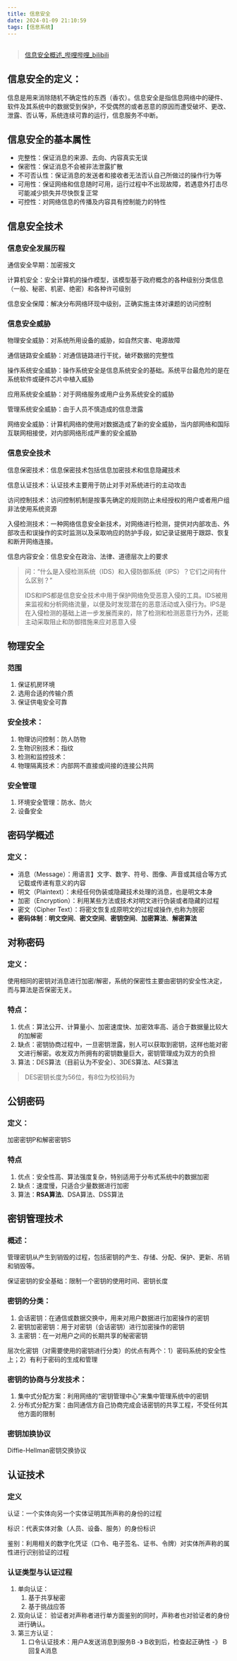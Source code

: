 ```yaml
---
title: 信息安全
date: 2024-01-09 21:10:59
tags: [信息系统]
---
```






## 

> [信息安全概述_哔哩哔哩_bilibili](https://www.bilibili.com/video/BV1bu4y1r7JN/?p=1&spm_id_from=pageDriver&vd_source=55460d497036dd635125163b0e99f789)



## 信息安全的定义：

信息是用来消除随机不确定性的东西（香农）。信息安全是指信息网络中的硬件、软件及其系统中的数据受到保护，不受偶然的或者恶意的原因而遭受破坏、更改、泄露、否认等，系统连续可靠的运行，信息服务不中断。



## 信息安全的基本属性

* 完整性：保证消息的来源、去向、内容真实无误
* 保密性：保证消息不会被非法泄露扩散
* 不可否认性：保证消息的发送者和接收者无法否认自己所做过的操作行为等
* 可用性：保证网络和信息随时可用，运行过程中不出现故障，若遇意外打击尽可能减少损失并尽快恢复正常
* 可控性：对网络信息的传播及内容具有控制能力的特性





## 信息安全技术

### 信息安全发展历程

通信安全早期：加密报文

计算机安全：安全计算机的操作模型，该模型基于政府概念的各种级别分类信息（一般、秘密、机密、绝密）和各种许可级别

信息安全保障：解决分布网络环现中级别，正确实施主体对课题的访问控制

### 信息安全威胁

物理安全威胁：对系统所用设备的威胁，如自然灾害、电源故障

通信链路安全威胁：对通信链路进行干扰，破坏数据的完整性

操作系统安全威胁：操作系统安全是信息系统安全的基础。系统平台最危险的是在系统软件或硬件芯片中植入威胁

应用系统安全威胁：对于网络服务或用户业务系统安全的威胁

管理系统安全威胁：由于人员不慎造成的信息泄露

网络安全威胁：计算机网络的使用对数据造成了新的安全威胁，当内部网络和国际互联网相接使，对内部网络形成严重的安全威胁

### 信息安全技术

信息保密技术：信息保密技术包括信息加密技术和信息隐藏技术

信息认证技术：认证技术主要用于防止对手对系统进行的主动攻击

访问控制技术：访问控制机制是按事先确定的规则防止未经授权的用户或者用户组非法使用系统资源

入侵检测技术：一种网络信息安全新技术，对网络进行检测，提供对内部攻击、外部攻击和误操作的实时监测以及采取响应的防护手段，如记录证据用于跟踪、恢复和断开网络连接。

信息内容安全：信息安全在政治、法律、道德层次上的要求



> 问：“什么是入侵检测系统（IDS）和入侵防御系统（IPS）？它们之间有什么区别？”
>
> IDS和IPS都是信息安全技术中用于保护网络免受恶意入侵的工具。IDS被用来监视和分析网络流量，以便及时发现潜在的恶意活动或入侵行为。IPS是在入侵检测的基础上进一步发展而来的，除了检测和检测恶意行为外，还能主动采取阻止和防御措施来应对恶意入侵



## 物理安全

### 范围

1. 保证机房环境
2. 选用合适的传输介质
3. 保证供电安全可靠

### 安全技术：

1. 物理访问控制：防人防物
2. 生物识别技术：指纹
3. 检测和监控技术： 
4. 物理隔离技术：内部网不直接或间接的连接公共网

### 安全管理

1. 环境安全管理：防水、防火
2. 设备安全



## 密码学概述

### 定义：

* 消息（Message）：用语言】文字、数字、符号、图像、声音或其组合等方式记载或传递有意义的内容
* 明文（Plaintext）：未经任何伪装或隐藏技术处理的消息，也是明文本身
* 加密（Encryption）：利用某些方法或技术对明文进行伪装或者隐藏的过程
* 密文（Cipher Text）：将密文恢复成原明文的过程或操作,也称为脱密
* **密码体制**：**明文空间**、**密文空间**、**密钥空间**、**加密算法**、**解密算法**



## 对称密码

### 定义：

使用相同的密钥对消息进行加密/解密，系统的保密性主要由密钥的安全性决定，而与算法是否保密无关。

###  特点：

1. 优点：算法公开、计算量小、加密速度快、加密效率高、适合于数据量比较大的加解密
2. 缺点：密钥协商过程中，一旦密钥泄露，别人可以获取到密钥，这样也能对密文进行解密。收发双方所拥有的密钥数量巨大，密钥管理成为双方的负担
3. 算法：DES算法（目前认为不安全）、3DES算法、AES算法



> DES密钥长度为56位，有8位为校验码为



## 公钥密码

### 定义：

加密密钥P和解密密钥S

### 特点

1. 优点：安全性高、算法强度复杂，特别适用于分布式系统中的数据加密
2. 缺点：速度慢，只适合少量数据进行加密
3. 算法：**RSA算法**、DSA算法、DSS算法



## 密钥管理技术

### 概述：

管理密钥从产生到销毁的过程，包括密钥的产生、存储、分配、保护、更新、吊销和销毁等。

保证密钥的安全基础：限制一个密钥的使用时间、密钥长度

### 密钥的分类：

1. 会话密钥：在通信或数据交换中，用来对用户数据进行加密操作的密钥
2. 密钥加密密钥：用于对密钥（会话密钥）进行加密操作的密钥
3. 主密钥：在一对用户之间的长期共享的秘密密钥

层次化密钥（对需要使用的密钥进行分类）的优点有两个：1）密码系统的安全性上；2）有利于密码的生成和管理



### 密钥的协商与分发技术：

1. 集中式分配方案：利用网络的“密钥管理中心”来集中管理系统中的密钥
2. 分布式分配方案：由同通信方自己协商完成会话密钥的共享工程，不受任何其他方面的限制



### 密钥加换协议

Diffie-Hellman密钥交换协议



## 认证技术

### 定义

认证：一个实体向另一个实体证明其所声称的身份的过程

标识：代表实体对象（人员、设备、服务）的身份标识

鉴别：利用相关的数字化凭证（口令、电子签名、证书、令牌）对实体所声称的属性进行识别验证的过程

### 认证类型与认证过程

1. 单向认证：
   1. 基于共享秘密
   2. 基于挑战应答
2. 双向认证：
   验证者对声称者进行单方面鉴别的同时，声称者也对验证者的身份进行确认。
3. 第三方认证：
   1. 口令认证技术：用户A发送消息到服务B -》 B收到后，检查起正确性 -》 B回复A消息





































